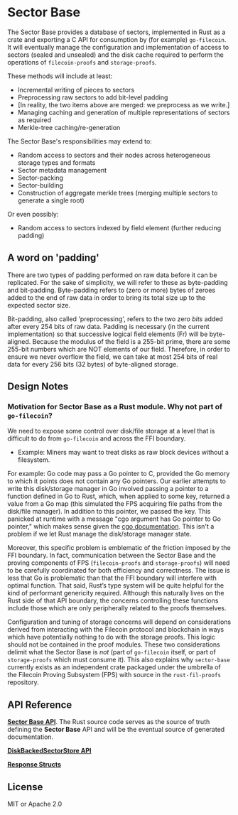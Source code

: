 # Sector Base

The Sector Base provides a database of sectors, implemented in Rust as a crate and exporting a C API for consumption by (for example) `go-filecoin`. It will eventually manage the configuration and implementation of access to sectors (sealed and unsealed) and the disk cache required to perform the operations of `filecoin-proofs` and `storage-proofs`.

These methods will include at least:
- Incremental writing of pieces to sectors
- Preprocessing raw sectors to add bit-level padding
- [In reality, the two items above are merged: we preprocess as we write.]
- Managing caching and generation of multiple representations of sectors as required
- Merkle-tree caching/re-generation

The Sector Base's responsibilities may extend to:
- Random access to sectors and their nodes across heterogeneous storage types and formats
- Sector metadata management
- Sector-packing
- Sector-building
- Construction of aggregate merkle trees (merging multiple sectors to generate a single root)

Or even possibly:
- Random access to sectors indexed by field element (further reducing padding)

## A word on 'padding'

There are two types of padding performed on raw data before it can be replicated. For the sake of simplicity, we will refer to these as byte-padding and bit-padding. Byte-padding refers to (zero or more) bytes of zeroes added to the end of raw data in order to bring its total size up to the expected sector size.

Bit-padding, also called 'preprocessing', refers to the two zero *bits* added after every 254 bits of raw data. Padding is necessary (in the current implementation) so that successive logical field elements (Fr) will be byte-aligned. Because the modulus of the field is a 255-bit prime, there are some 255-bit numbers which are NOT elements of our field. Therefore, in order to ensure we never overflow the field, we can take at most 254 bits of real data for every 256 bits (32 bytes) of byte-aligned storage.

## Design Notes

### Motivation for Sector Base as a Rust module. Why not part of `go-filecoin`?
   We need to expose some control over disk/file storage at a level that is difficult to do from `go-filecoin` and across the FFI boundary.
-   Example: Miners may want to treat disks as raw block devices without a filesystem.

  For example: Go code may pass a Go pointer to C, provided the Go memory to which it points does not contain any Go pointers. Our earlier attempts to write this disk/storage manager in Go involved passing a pointer to a function defined in Go to Rust, which, when applied to some key, returned a value from a Go map (this simulated the FPS acquiring file paths from the disk/file manager). In addition to this pointer, we passed the key. This panicked at runtime with a message "cgo argument has Go pointer to Go pointer," which makes sense given the [cgo documentation](https://golang.org/cmd/cgo/). This isn't a problem if we let Rust manage the disk/storage manager state.

   Moreover, this specific problem is emblematic of the friction imposed by the FFI boundary. In fact, communication between the Sector Base and the proving components of FPS (`filecoin-proofs` and `storage-proofs`) will need to be carefully coordinated for both efficiency and correctness. The issue is less that Go is problematic than that the FFI boundary will interfere with optimal function. That said, Rust’s type system will be quite helpful for the kind of performant genericity required. Although this naturally lives on the Rust side of that API boundary, the concerns controlling these functions include those which are only peripherally related to the proofs themselves.

 Configuration and tuning of storage concerns will depend on considerations derived from interacting with the Filecoin protocol and blockchain in ways which have potentially nothing to do with the storage proofs. This logic should not be contained in the proof modules. These two considerations delimit what the Sector Base is *not* (part of `go-filecoin` itself, or part of `storage-proofs` which must consume it). This also explains why `sector-base` currently exists as an independent crate packaged under the umbrella of the Filecoin Proving Subsystem (FPS) with source in the `rust-fil-proofs` repository.

## API Reference
[**Sector Base API**](https://github.com/filecoin-project/rust-fil-proofs/blob/master/sector-base/src/api/mod.rs). The Rust source code serves as the source of truth defining the **Sector Base** API and will be the eventual source of generated documentation.

[**DiskBackedSectorStore API**](https://github.com/filecoin-project/rust-fil-proofs/blob/master/sector-base/src/api/disk_backed_storage.rs)

[**Response Structs**](https://github.com/filecoin-project/rust-fil-proofs/blob/master/sector-base/src/api/responses.rs)

## License

MIT or Apache 2.0
